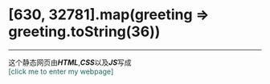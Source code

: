 <h1>[630, 32781].map(greeting => greeting.toString(36))</h1>
<hr/>
这个静态网页由<strong><em>HTML</em></strong>,<strong><em>CSS</em></strong>以及<strong><em>JS</em></strong>写成<br/>
<a href="https://boyangzhang619.github.io" style="text-decoration: none;color: rgb(29, 100, 89);cursor: pointer;">[click me to enter my webpage]</a>

